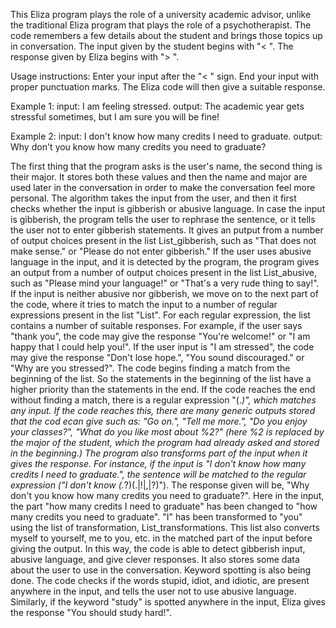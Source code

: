 This Eliza program plays the role of a university academic advisor, unlike the traditional Eliza program
that plays the role of a psychotherapist. The code remembers a few details about the student and brings those topics up in conversation. 
The input given by the student begins with "< ".
The response given by Eliza begins with "> ".


Usage instructions: Enter your input after the "< " sign. End your input with proper punctuation marks. The Eliza code will then give a suitable response.

Example 1:
input: I am feeling stressed.
output: The academic year gets stressful sometimes, but I am sure you will be fine!

Example 2:
input: I don't know how many credits I need to graduate.
output: Why don't you know how many credits you need to graduate?


The first thing that the program asks is the user's name, the second thing is their major. It stores both these values and then the name and major
are used later in the conversation in order to make the conversation feel more personal.
The algorithm takes the input from the user, and then it first checks whether the input is gibberish or abusive language.
In case the input is gibberish, the program tells the user to rephrase the sentence, or it tells the user not to enter gibberish statements. It gives an putput 
from a number of output choices present in the list List_gibberish, such as "That does not make sense." or "Please do not enter gibberish."
If the user uses abusive language in the input, and it is detected by the program, the program gives an output from a number of output choices present in the 
list List_abusive, such as "Please mind your language!" or "That's a very rude thing to say!".
If the input is neither abusive nor gibberish, we move on to the next part of the code, where it tries to match the input to a number of regular expressions
present in the list "List". For each regular expression, the list contains a number of suitable responses. For example, if the user says "thank you",
the code may give the response "You're welcome!" or "I am happy that I could help you!". If the user input is "I am stressed", the code may give the response
"Don't lose hope.",  "You sound discouraged." or "Why are you stressed?". 
The code begins finding a match from the beginning of the list. So the statements in the beginning of the list have a higher priority than the statements in the 
end. If the code reaches the end without finding a match, there is a regular expression "(.*)", which matches any input. If the code reaches this, there are many
generic outputs stored that the cod ecan give such as: "Go on.", "Tell me more.", "Do you enjoy your classes?", "What do you like most about %2?" (here %2 is replaced by the major
of the student, which the program had already asked and stored in the beginning.)
The program also transforms part of the input when it gives the response. For instance, if the input is "I don't know how many credits I need to graduate.",
the sentence will be matched to the regular expression ("I don't know (.*?)(\.|!|,|\?)"). The response given will be, "Why don't you know how many credits you
need to graduate?". Here in the input, the part "how many credits I need to graduate" has been changed to "how many credits you need to graduate". "I" has 
been transformed to "you" using the list of transformation, List_transformations. This list also converts myself to yourself, me to you, etc. in the matched 
part of the input before giving the output. 
In this way, the code is able to detect gibberish input, abusive language, and give clever responses. It also stores some data about the user to use in the 
conversation.
Keyword spotting is also being done. The code checks if the words stupid, idiot, and idiotic, are present anywhere in the input, and tells the user not to use 
abusive language. Similarly, if the keyword "study" is spotted anywhere in the input, Eliza gives the response "You should study hard!".
